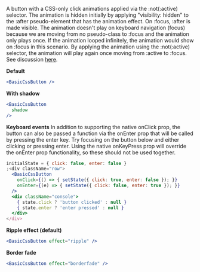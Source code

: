 A button with a CSS-only click animations applied via the :not(:active) selector.
The animation is hidden initially by applying "visibility: hidden" to the :after
pseudo-element that has the animation effect. On :focus, :after is made visible.
The animation doesn't play on keyboard navigation (focus) because we are moving from
no pseudo-class to :focus and the animation only plays once. If the animation
looped infinitely, the animation would show on :focus in this scenario. By
applying the animation using the :not(:active) selector, the animation will play
again once moving from :active to :focus. See discussion
<a
  href="https://ghinda.net/article/css-ripple-material-design/"
  rel="noopener noreferrer">here</a>.

<strong>Default</strong>
```jsx
<BasicCssButton />
```

<strong>With shadow</strong>
```jsx
<BasicCssButton
  shadow
/>
```

<strong>Keyboard events</strong>
In addition to supporting the native onClick prop, the button can also be passed
a function via the onEnter prop that will be called by pressing the enter key.
Try focusing on the button below and either clicking or pressing enter.
Using the native onKeyPress prop will override the onEnter prop functionality, so
these should not be used together.
```jsx
initialState = { click: false, enter: false }
;<div className="row">
  <BasicCssButton
    onClick={() => { setState({ click: true, enter: false }); }}
    onEnter={(e) => { setState({ click: false, enter: true }); }}
  />
  <div className="console">
    { state.click ? 'button clicked' : null }
    { state.enter ? 'enter pressed' : null }
  </div>
</div>
```

<strong>Ripple effect (default)</strong>
```jsx
<BasicCssButton effect="ripple" />
```

<strong>Border fade</strong>
```jsx
<BasicCssButton effect="borderfade" />
```

